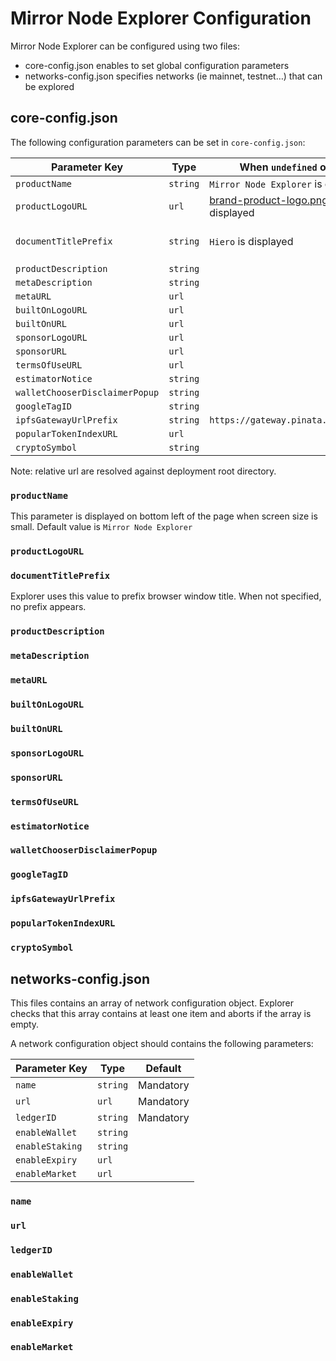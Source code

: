 # Mirror Node Explorer Configuration

Mirror Node Explorer can be configured using two files:
- core-config.json enables to set global configuration parameters
- networks-config.json specifies networks (ie mainnet, testnet…) that can be explored

## core-config.json

The following configuration parameters can be set in `core-config.json`:

| Parameter Key                  | Type     | When `undefined` or `null`                                               | Comment                    |
|--------------------------------|----------|--------------------------------------------------------------------------|----------------------------|
| `productName`                  | `string` | `Mirror Node Explorer` is displayed                                      |                            |
| `productLogoURL`               | `url`    | [brand-product-logo.png](src/assets/brand-product-logo.png) is displayed |                            |
| `documentTitlePrefix`          | `string` | `Hiero` is displayed                                                     | Set to `""` to hide prefix |
| `productDescription`           | `string` |                                                                          |                            |
| `metaDescription`              | `string` |                                                                          |                            |
| `metaURL`                      | `url`    |                                                                          |                            |
| `builtOnLogoURL`               | `url`    |                                                                          |                            |
| `builtOnURL`                   | `url`    |                                                                          |                            |
| `sponsorLogoURL`               | `url`    |                                                                          |                            |
| `sponsorURL`                   | `url`    |                                                                          |                            |
| `termsOfUseURL`                | `url`    |                                                                          |                            |
| `estimatorNotice`              | `string` |                                                                          |                            |
| `walletChooserDisclaimerPopup` | `string` |                                                                          |                            |
| `googleTagID`                  | `string` |                                                                          |                            |
| `ipfsGatewayUrlPrefix`         | `string` | `https://gateway.pinata.cloud/ipfs/`                                     |                            |
| `popularTokenIndexURL`         | `url`    |                                                                          |                            |
| `cryptoSymbol`                 | `string` |                                                                          |                            |

Note: relative url are resolved against deployment root directory.

### `productName`
This parameter is displayed on bottom left of the page when screen size is small.
Default value is `Mirror Node Explorer`

### `productLogoURL`

### `documentTitlePrefix`
Explorer uses this value to prefix browser window title.
When not specified, no prefix appears.

### `productDescription`

### `metaDescription`

### `metaURL`

### `builtOnLogoURL`

### `builtOnURL`

### `sponsorLogoURL`

### `sponsorURL`

### `termsOfUseURL`

### `estimatorNotice`

### `walletChooserDisclaimerPopup`

### `googleTagID`

### `ipfsGatewayUrlPrefix`

### `popularTokenIndexURL`

### `cryptoSymbol`



## networks-config.json

This files contains an array of network configuration object.
Explorer checks that this array contains at least one item and aborts if the array is empty.

A network configuration object should contains the following parameters:

| Parameter Key   | Type     | Default   |
|-----------------|----------|-----------|
| `name`          | `string` | Mandatory |
| `url`           | `url`    | Mandatory |
| `ledgerID`      | `string` | Mandatory |
| `enableWallet`  | `string` |           |
| `enableStaking` | `string` |           |
| `enableExpiry`  | `url`    |           |
| `enableMarket`  | `url`    |           |


### `name`

### `url`

### `ledgerID`

### `enableWallet`

### `enableStaking`

### `enableExpiry`

### `enableMarket`


